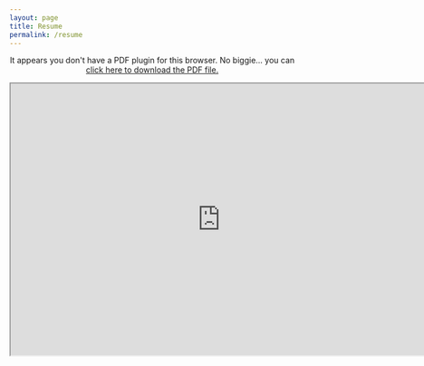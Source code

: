 ```yaml
--- 
layout: page
title: Resume
permalink: /resume
---
```

<center>

 <object data="https://drive.google.com/file/d/0B7hJdfAwnUNzallabGZfNWVneHM/preview" type="application/pdf" width="100%" height="800px"> 
  <p>It appears you don't have a PDF plugin for this browser.
   No biggie... you can <a href="resume.pdf">click here to
  download the PDF file.</a></p>  
 </object>
 </div>

<iframe src="https://drive.google.com/file/d/0B7hJdfAwnUNzallabGZfNWVneHM/preview" width="740" height="480"></iframe>
</center>